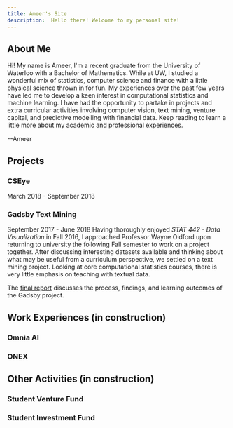 ```yaml
---
title: Ameer's Site
description:  Hello there! Welcome to my personal site!
---
```


## About Me

Hi! My name is Ameer, I'm a recent graduate from the University of Waterloo with a Bachelor of Mathematics. While at UW, I studied a wonderful mix of statistics, computer science and finance with a little physical science thrown in for fun. My experiences over the past few years have led me to develop a keen interest in computational statistics and machine learning. I have had the opportunity to partake in projects and extra curricular activities involving computer vision, text mining, venture capital, and predictive modelling with financial data. Keep reading to learn a little more about my academic and professional experiences.

--Ameer







## Projects

### CSEye

March 2018 - September 2018


### Gadsby Text Mining

September 2017 - June 2018
Having thoroughly enjoyed *STAT 442 - Data Visualization* in Fall 2016, I approached Professor Wayne Oldford upon returning to university the following Fall semester to work on a project together. After discussing interesting datasets available and thinking about what may be useful from a curriculum perspective, we settled on a text mining project. Looking at core computational statistics courses, there is very little emphasis on teaching with textual data.

The [final report](./Gadsby_Project.html) discusses the process, findings, and learning outcomes of the Gadsby project.



## Work Experiences (in construction)

### Omnia AI


### ONEX


## Other Activities (in construction)

### Student Venture Fund

### Student Investment Fund

